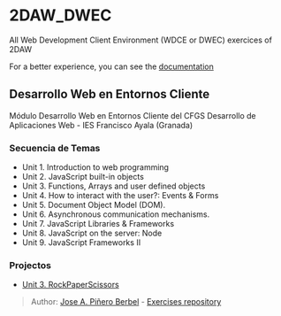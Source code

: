 # 2DAW_DWEC
All Web Development Client Environment (WDCE or DWEC) exercices of 2DAW

For a better experience, you can see the [documentation](https://dainws.github.io/2DAW_DWEC/docs)

## Desarrollo Web en Entornos Cliente

Módulo Desarrollo Web en Entornos Cliente del CFGS Desarrollo de Aplicaciones Web - IES Francisco Ayala (Granada)

### Secuencia de Temas
- Unit 1. Introduction to web programming
- Unit 2. JavaScript built-in objects
- Unit 3. Functions, Arrays and user defined objects
- Unit 4. How to interact with the user?: Events & Forms
- Unit 5. Document Object Model (DOM).
- Unit 6. Asynchronous communication mechanisms.
- Unit 7. JavaScript Libraries & Frameworks
- Unit 8. JavaScript on the server: Node
- Unit 9. JavaScript Frameworks II

### Projectos
- [Unit 3. RockPaperScissors](https://github.com/DainWs/2DAW_DWEC/tree/master/1Trimestre/Unit-3/Projects/RockPaperScissors)

> Author: [Jose A. Piñero Berbel](https://github.com/jpineroberbel) - [Exercises repository](https://github.com/jpineroberbel/Desarrollo-Web-en-Entornos-Cliente)

